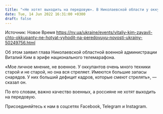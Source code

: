 ```yaml
---
title: "«Не хотят выходить на передовую». В Николаевской области у оккупантов много оружия, но есть дефицит кадров, умеющих стрелять — Ким"
date: Tue, 14 Jun 2022 16:31:00 +0300
draft: false
---
```

Источник: Новое Время https://nv.ua/ukraine/events/vitaliy-kim-zayavil-chto-okkupanty-ne-hotyat-vyhodit-na-peredovuyu-novosti-ukrainy-50249756.html


Об этом заявил глава Николаевской областной военной администрации Виталий Ким в эрифе национального телемарафона.

«Мое личное мнение, не военное. У оккупантов очень много техники старой и не старой, но она вся стреляет. Имеются большие запасы снарядов. У них больший дефицит кадров, которые смеют стрелять», — сказал он.

По его словам, важно качество военных, а россияне не хотят выходить на передовую.

Присоединяйтесь к нам в соцсетях Facebook, Telegram и Instagram.
